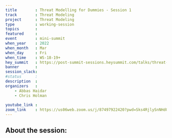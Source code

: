 ```yaml
---
title        : Threat Modelling for Dummies - Session 1
track        : Threat Modeling
project      : Threat Modeling
type         : working-session
topics       :
featured     :
event        : mini-summit
when_year    : 2022
when_month   : Mar
when_day     : Fri
when_time    : WS-18-19+
hey_summit   : https://post-summit-sessions.heysummit.com/talks/threat-modelling-for-dummies-session-1/
banner       :  
session_slack:
#status      : 
description  :
organizers   :
    - Abbas Haidar
    - Chris Holman
    
youtube_link : 
zoom_link    : https://us06web.zoom.us/j/87497922420?pwd=Sks4RjlySnNHd0R5M2V2YXdFL0xRUT09
---
```


## About the session:
